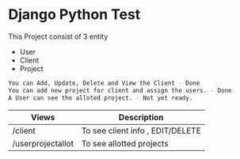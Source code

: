 # Django Python Test
This Project consist of 3 entity
 - User
 - Client
 - Project
```bash
You can Add, Update, Delete and View the Client - Done
You can add new project for client and assign the users. - Done
A User can see the alloted project. - Not yet ready.
```
| Views | Description |
| ------ | ------ |
| /client | To see client info , EDIT/DELETE|
| /userprojectallot | To see allotted projects  |